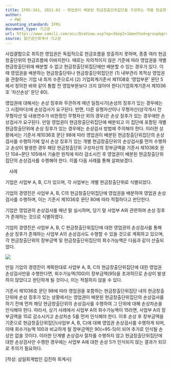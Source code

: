 ```yaml
---
title: IFRS-341, 2021.02 - 영업권이 배분된 현금창출단위집단을 구성하는 개별 현금창출단위의 손상검사
author:
  - PWC
acounting_standard: IFRS
document_type: 기고문
url: https://www.samili.com/acc/QnaView.asp?op=3&op2=1&method=group&group=2086-15;1&orgcode=0&searchword=&page=2&code=IFRS%2D341%3A202102
source: 월간공인회계사 기고문
---
```

사업결합으로 취득한 영업권은 독립적으로 현금흐름을 창출하지 못하며, 종종 여러 현금창출단위의 현금흐름에 이바지한다. 때로는 자의적이지 않은 기준에 따라 영업권을 개별 현금창출단위에 배분할 수 없고 현금창출단위집단에만 배분할 수 있는 경우가 있다. 이때 영업권을 배분하는 현금창출단위나 현금창출단위집단은 (1) 내부관리 목적상 영업권을 관찰하는 기업 내 최저 수준으로서 (2) 기업회계기준서 제1108호 ‘영업부문’ 문단 5에서 정의한 바와 같이 통합 전 영업부문보다 크지 않아야 한다(기업회계기준서 제1036호 ‘자산손상’ 문단 80).

  

영업권에 대해서는 손상 징후와 무관하게 매년 일정시기(손상의 징후가 있는 경우에는 그 시점마다)에 손상검사가 요구된다. 반면, 다른 유형자산이나 무형자산(상각개시 전 무형자산 및 내용연수가 비한정인 무형자산 외의 경우)은 손상 징후가 있는 경우에만 손상검사가 요구된다. 만일 영업권이 현금창출단위집단에 배분되고 이 집단에 포함된 개별 현금창출단위에 손상 징후가 있는 경우에는 손상검사 방법에 주의해야 한다. 이러한 상황에서는 기준서 제1036호 문단 98에 따라 영업권이 배분된 현금창출단위집단의 손상검사를 수행하기에 앞서 손상 징후가 있는 개별 현금창출단위의 손상검사를 먼저 수행하고 손상이 발생한 경우 해당 현금창출단위 구성자산의 장부금액을 기준서 제1036호 문단 104~문단 105에서 기술한 원칙에 따라 감소시킨 후 영업권이 배분된 현금창출단위집단의 손상검사를 수행해야 한다. 이를 다음 사례를 통해 살펴보겠다.

   사례

기업은 사업부 A, B, C가 있으며, 각 사업부는 개별 현금창출단위로 식별되었다.

기업의 경영진은 사업부 A, B, C의 현금창출단위집단에 영업권을 배분하여 영업권 손상검사를 수행하며, 이는 기준서 제1036호 문단 80에 따라 적절하다고 판단한다.

기업은 영업권의 손상검사를 매년 말 실시하며, 당기 말 사업부 A와 관련하여 손상 징후가 존재하는 것으로 식별하였다.

기업의 경영진은 사업부 A, B, C 현금창출단위집단에 대한 영업권의 손상검사를 통해 손상 징후가 존재하는 사업부 A의 손상검사도 수행할 수 있을 것으로 계획하고 있으며, 각 현금창출단위의 장부금액 및 현금창출단위집단의 회수가능액은 다음과 같이 산출되었다.

![](https://www.samili.com/mImage/etc/organ/2021/IFRS-341.gif)

만일 기업의 경영진이 계획한대로 사업부 A, B, C의 현금창출단위집단에 대한 영업권 손상검사만을 수행한다면, 회수가능액(100)이 장부금액(95)을 초과하므로 손상이 발생하지 않았다고 판단하게 될 것이나, 이는 적절하지 않을 수 있다.

기준서 제1036호 문단 98에 따라 영업권을 포함하는 현금창출단위집단 내의 현금창출단위에 손상 징후가 있는 상황에서는 영업권이 배분된 현금창출단위집단의 손상검사를 하기 전에 먼저 해당 현금창출단위의 손상검사를 수행하여 그 단위에 대해 손상차손을 인식해야 한다. 따라서, 상기 사례에서 사업부 A의 회수가능액이 15라면, 사업부 A의 장부금액을 15로 감소시키고 손상차손 5를 먼저 인식해야 한다. 이후 손상 후 장부금액을 기준으로 현금창출단위집단(사업부 A, B, C)에 대해 영업권 손상검사를 수행하게 되며, 이때 회수가능액 100과 비교하게 될 장부금액은 90(=95-5)이 되어 추가로 인식될 손상은 없을 것이다. 이러한 단계별 손상검사 절차를 수행하지 않고 현금창출단위집단에 대한 손상검사만 수행한 경우에는 사업부 A에 대한 손상 5가 인식되지 않는 결과가 되므로 주의가 필요하다.

  

\[작성: 삼일회계법인 김진하 회계사\]
